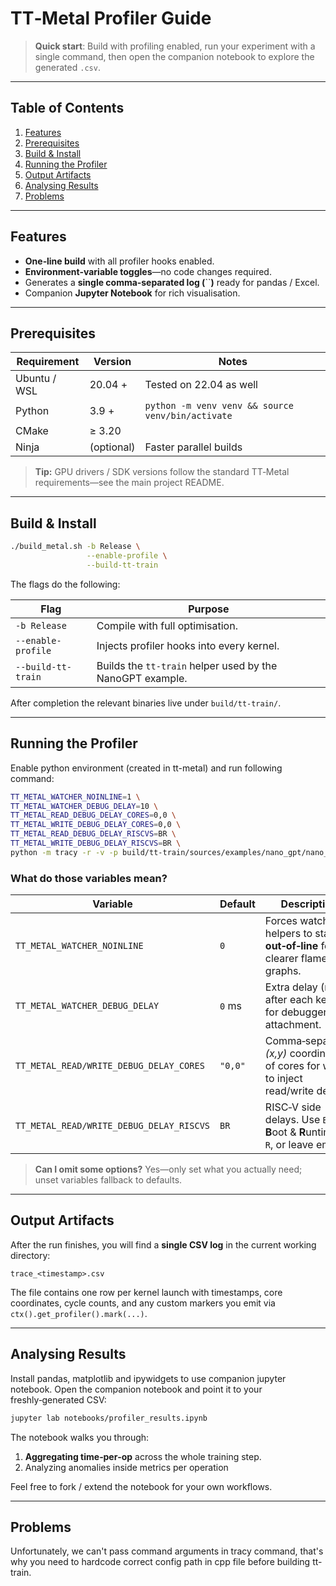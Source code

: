 # TT‑Metal Profiler Guide

> **Quick start**: Build with profiling enabled, run your experiment with a single command, then open the companion notebook to explore the generated `.csv`.

---

## Table of Contents

1. [Features](#features)
2. [Prerequisites](#prerequisites)
3. [Build & Install](#build--install)
4. [Running the Profiler](#running-the-profiler)
5. [Output Artifacts](#output-artifacts)
6. [Analysing Results](#analysing-results)
7. [Problems](#problems)

---

## Features

- **One‑line build** with all profiler hooks enabled.
- **Environment‑variable toggles**—no code changes required.
- Generates a **single comma‑separated log (**``**)** ready for pandas / Excel.
- Companion **Jupyter Notebook** for rich visualisation.

---

## Prerequisites

| Requirement  | Version    | Notes                                             |
| ------------ | ---------- | ------------------------------------------------- |
| Ubuntu / WSL | 20.04 +    | Tested on 22.04 as well                           |
| Python       | 3.9 +      | `python -m venv venv && source venv/bin/activate` |
| CMake        | ≥ 3.20     |                                                   |
| Ninja        | (optional) | Faster parallel builds                            |

> **Tip:** GPU drivers / SDK versions follow the standard TT‑Metal requirements—see the main project README.

---

## Build & Install

```bash
./build_metal.sh -b Release \
                 --enable-profile \
                 --build-tt-train
```

The flags do the following:

| Flag               | Purpose                                                   |
| ------------------ | --------------------------------------------------------- |
| `-b Release`       | Compile with full optimisation.                           |
| `--enable-profile` | Injects profiler hooks into every kernel.                 |
| `--build-tt-train` | Builds the `tt-train` helper used by the NanoGPT example. |

After completion the relevant binaries live under `build/tt-train/`.

---

## Running the Profiler

Enable python environment (created in tt-metal) and run following command:

```bash
TT_METAL_WATCHER_NOINLINE=1 \
TT_METAL_WATCHER_DEBUG_DELAY=10 \
TT_METAL_READ_DEBUG_DELAY_CORES=0,0 \
TT_METAL_WRITE_DEBUG_DELAY_CORES=0,0 \
TT_METAL_READ_DEBUG_DELAY_RISCVS=BR \
TT_METAL_WRITE_DEBUG_DELAY_RISCVS=BR \
python -m tracy -r -v -p build/tt-train/sources/examples/nano_gpt/nano_gpt
```

### What do those variables mean?

| Variable                                 | Default | Description                                                                         |
| ---------------------------------------- | ------- | ----------------------------------------------------------------------------------- |
| `TT_METAL_WATCHER_NOINLINE`              | `0`     | Forces watchdog helpers to stay **out‑of‑line** for clearer flame graphs.           |
| `TT_METAL_WATCHER_DEBUG_DELAY`           | `0` ms  | Extra delay (ms) after each kernel for debugger attachment.                         |
| `TT_METAL_READ/WRITE_DEBUG_DELAY_CORES`  | `"0,0"` | Comma‑separated *(x,y)* coordinates of cores for which to inject read/write delays. |
| `TT_METAL_READ/WRITE_DEBUG_DELAY_RISCVS` | `BR`    | RISC‑V side delays. Use `BR` for **B**oot & **R**untime, `B`, `R`, or leave empty.  |

> **Can I omit some options?** Yes—only set what you actually need; unset variables fallback to defaults.

---

## Output Artifacts

After the run finishes, you will find a **single CSV log** in the current working directory:

```text
trace_<timestamp>.csv
```

The file contains one row per kernel launch with timestamps, core coordinates, cycle counts, and any custom markers you emit via `ctx().get_profiler().mark(...)`.

---

## Analysing Results

Install pandas, matplotlib and ipywidgets to use companion jupyter notebook. Open the companion notebook and point it to your freshly‑generated CSV:

```bash
jupyter lab notebooks/profiler_results.ipynb
```

The notebook walks you through:

1. **Aggregating time‑per‑op** across the whole training step.
2. Analyzing anomalies inside metrics per operation

Feel free to fork / extend the notebook for your own workflows.

---

## Problems

Unfortunately, we can't pass command arguments in tracy command, that's why you need to hardcode correct config path in cpp file before building tt-train.

